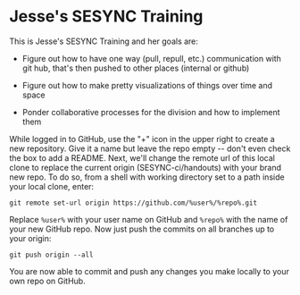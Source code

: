 # Jesse's SESYNC Training 

This is Jesse's SESYNC Training and her goals are:

- Figure out how to have one way (pull, repull, etc.) communication with git hub, that's then pushed to other places (internal or github)

- Figure out how to make pretty visualizations of things over time and space

- Ponder collaborative processes for the division and how to implement them

While logged in to GitHub, use the "+" icon in the upper right to create a new repository. Give it a name but leave the repo empty -- don't even check the box to add a README. Next, we'll change the remote url of this local clone to replace the current origin (SESYNC-ci/handouts) with your brand new repo. To do so, from a shell with working directory set to a path inside your local clone, enter:

    git remote set-url origin https://github.com/%user%/%repo%.git
	
Replace `%user%` with your user name on GitHub and `%repo%` with the name of your new GitHub repo. Now just push the commits on all branches up to your origin:

    git push origin --all
   
You are now able to commit and push any changes you make locally to your own repo on GitHub.
